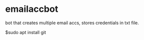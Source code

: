 # emailaccbot
bot that creates multiple email accs, stores credentials in txt file.





$sudo apt install git 
